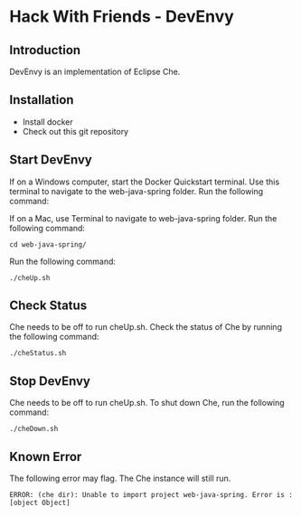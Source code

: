 Hack With Friends - DevEnvy
===========================

Introduction
------------

DevEnvy is an implementation of Eclipse Che.

Installation
------------

 * Install docker
 * Check out this git repository

Start DevEnvy
-------------
   
If on a Windows computer, start the Docker Quickstart terminal. Use this terminal to navigate to the web-java-spring folder. Run the following command:

If on a Mac, use Terminal to navigate to web-java-spring folder. Run the following command:
   
   ```
   cd web-java-spring/
   ```

Run the following command:

    ./cheUp.sh

Check Status
------------

Che needs to be off to run cheUp.sh. Check the status of Che by running the following command:

    ./cheStatus.sh

Stop DevEnvy
------------

Che needs to be off to run cheUp.sh. To shut down Che, run the following command:

    ./cheDown.sh

Known Error
------------
The following error may flag. The Che instance will still run.
   ```
   ERROR: (che dir): Unable to import project web-java-spring. Error is : [object Object]
   ```
